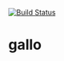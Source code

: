 [![Build Status](https://travis-ci.org/mzweig/gallo.svg?branch=master)](https://travis-ci.org/mzweig/gallo)
# gallo
